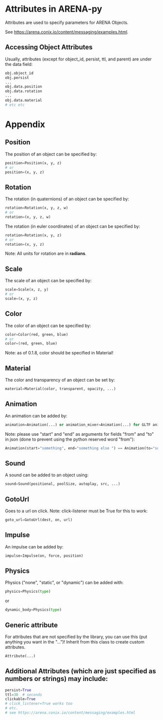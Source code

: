 # Attributes in ARENA-py

Attributes are used to specify parameters for ARENA Objects.

See https://arena.conix.io/content/messaging/examples.html.

## Accessing Object Attributes
Usually, attributes (except for object_id, persist, ttl, and parent) are under the data field:
```python
obj.object_id
obj.persist
...
obj.data.position
obj.data.rotation
...
obj.data.material
# etc etc
```

# Appendix
## Position
The position of an object can be specified by:
```python
position=Position(x, y, z)
# or
position=(x, y, z)
```

## Rotation
The rotation (in quaternions) of an object can be specified by:
```python
rotation=Rotation(x, y, z, w)
# or
rotation=(x, y, z, w)
```
The rotation (in euler coordinates) of an object can be specified by:
```python
rotation=Rotation(x, y, z)
# or
rotation=(x, y, z)
```
Note: All units for rotation are in **radians**.

## Scale
The scale of an object can be specified by:
```python
scale=Scale(x, z, y)
# or
scale=(x, y, z)
```

## Color
The color of an object can be specified by:
```python
color=Color(red, green, blue)
# or
color=(red, green, blue)
```
Note: as of 0.1.8, color should be specified in Material!

## Material
The color and transparency of an object can be set by:
```python
material=Material(color, transparent, opacity, ...)
```

## Animation
An animation can be added by:
```python
animation=Animation(...) or animation_mixer=Animation(...) for GLTF animations
```
Note: please use "start" and "end" as arguments for fields "from" and "to" in json (done to prevent using the python reserved word "from"):
```python
Animation(start="something", end="something else ") == Animation(to="something", from="something else ")
```

## Sound
A sound can be added to an object using:
```python
sound=Sound(positional, poolSize, autoplay, src, ...)
```

## GotoUrl
Goes to a url on click. Note: click-listener must be True for this to work:
```python
goto_url=GotoUrl(dest, on, url)
```

## Impulse
An impulse can be added by:
```python
impulse=Impulse(on, force, position)
```

## Physics
Physics ("none", "static", or "dynamic") can be added with:
```python
physics=Physics(type)
```
or
```python
dynamic_body=Physics(type)
```

## Generic attribute
For attributes that are not specified by the library, you can use this (put anything you want in the "...")! Inherit from this class to create custom attributes.
```python
Attribute(...)
```

## Additional Attributes (which are just specified as numbers or strings) may include:
```python
persist=True
ttl=30  # seconds
clickable=True
# click_listener=True works too
# etc.
# see https://arena.conix.io/content/messaging/examples.html
```

